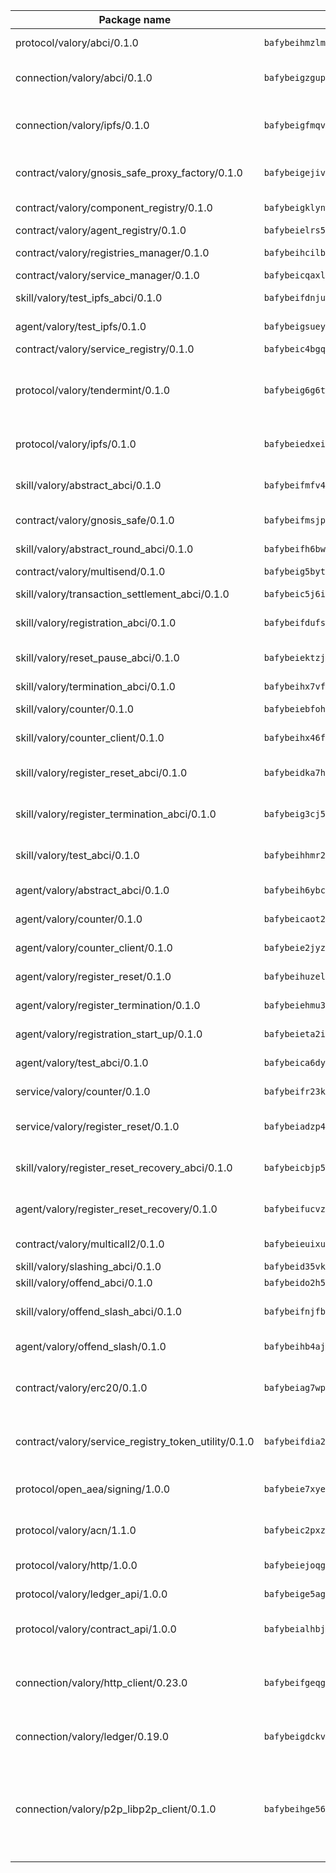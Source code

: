 | Package name                                                  | Package hash                                                  | Description                                                                                                                |
| ------------------------------------------------------------- | ------------------------------------------------------------- | -------------------------------------------------------------------------------------------------------------------------- |
| protocol/valory/abci/0.1.0                                    | `bafybeihmzlmmb4pdo3zkhg6ehuyaa4lhw7bfpclln2o2z7v3o6fcep26iu` | A protocol for ABCI requests and responses.                                                                                |
| connection/valory/abci/0.1.0                                  | `bafybeigzgupmh6kwwx4jbqkw7qri5vr6vz53xbi4uksulh6oiovdplmviu` | connection to wrap communication with an ABCI server.                                                                      |
| connection/valory/ipfs/0.1.0                                  | `bafybeigfmqvlzbp67fttccpl4hsu3zaztbxv6vd7ikzra2hfppfkalgpji` | A connection responsible for uploading and downloading files from IPFS.                                                    |
| contract/valory/gnosis_safe_proxy_factory/0.1.0               | `bafybeigejiv4fkksyjwmr6doo23kfpicfbktuwspbamasyvjusfdyjtrxy` | Gnosis Safe proxy factory (GnosisSafeProxyFactory) contract                                                                |
| contract/valory/component_registry/0.1.0                      | `bafybeigklynwl3mfav5yt5zdkrqe6rukv4ygdhpdusk66ojt4jj7tunxcy` | Component registry contract                                                                                                |
| contract/valory/agent_registry/0.1.0                          | `bafybeielrs5qih3r6qhnily6x4h4j4j6kux6eqr546homow4c5ljgfyljq` | Agent registry contract                                                                                                    |
| contract/valory/registries_manager/0.1.0                      | `bafybeihcilb27ekgoplmc43iog2zrus63fufql4rly2umbuj573nu3zpg4` | Registries Manager contract                                                                                                |
| contract/valory/service_manager/0.1.0                         | `bafybeicqaxlgnqwrv3uucb2wm36zrptg4p5kcuh44v6chqv5ius3z6x4yi` | Service Manager contract                                                                                                   |
| skill/valory/test_ipfs_abci/0.1.0                             | `bafybeifdnjuwodjw44uidixlsqq42g46yjvei6g4iaw7drrzjvwlqh4iku` | IPFS e2e testing application.                                                                                              |
| agent/valory/test_ipfs/0.1.0                                  | `bafybeigsueycux6y5ut3m53lxqgbmtxu6a5tjkhb72ewzbquwkj37nv6ca` | Agent for testing the ABCI connection.                                                                                     |
| contract/valory/service_registry/0.1.0                        | `bafybeic4bgql6x5jotp43ddazybmyb7macifjzudavqll3547ayhawttpi` | Service Registry contract                                                                                                  |
| protocol/valory/tendermint/0.1.0                              | `bafybeig6g6twajlwssfbfp5rlnu5mwzuu5kgak5cs4fich7rlkx6whesnu` | A protocol for communication between two AEAs to share tendermint configuration details.                                   |
| protocol/valory/ipfs/0.1.0                                    | `bafybeiedxeismnx3k5ty4mvvhlqideixlhqmi5mtcki4lxqfa7uqh7p33u` | A protocol specification for IPFS requests and responses.                                                                  |
| skill/valory/abstract_abci/0.1.0                              | `bafybeifmfv4bgt5vzvgawlocksacqeadzg72zs4usvgjaf245hbbptpiki` | The abci skill provides a template of an ABCI application.                                                                 |
| contract/valory/gnosis_safe/0.1.0                             | `bafybeifmsjpgbifvk7y462rhfczvjvpigkdniavghhg5utza3hbnffioq4` | Gnosis Safe (GnosisSafeL2) contract                                                                                        |
| skill/valory/abstract_round_abci/0.1.0                        | `bafybeifh6bw7ebfdbklp6rc3yr3fxkenc26xp4h3uuch5hxmgtwkw2a2by` | abstract round-based ABCI application                                                                                      |
| contract/valory/multisend/0.1.0                               | `bafybeig5byt5urg2d2bsecufxe5ql7f4mezg3mekfleeh32nmuusx66p4y` | MultiSend contract                                                                                                         |
| skill/valory/transaction_settlement_abci/0.1.0                | `bafybeic5j6i3axhcpr7mj5q67mvkkm2htmg7gmb233lyna4zaowcoqothy` | ABCI application for transaction settlement.                                                                               |
| skill/valory/registration_abci/0.1.0                          | `bafybeifdufsw2hdt6yp5shhc2jnoj3zxmuoodtkocm3nh3gny3sxdkhuku` | ABCI application for common apps.                                                                                          |
| skill/valory/reset_pause_abci/0.1.0                           | `bafybeiektzjcuhcvbs4io3ss3gkdxfwdjousf3wigewbjahpe567atdzwu` | ABCI application for resetting and pausing app executions.                                                                 |
| skill/valory/termination_abci/0.1.0                           | `bafybeihx7vfehet2hquc42cttnypqqthwl2pemwvofi3fsg5dzlwquonju` | Termination skill.                                                                                                         |
| skill/valory/counter/0.1.0                                    | `bafybeiebfoh53q4asxbed4rcs5l6o7lsyxr6g6wohmuthi5bwlomm2yt64` | The ABCI Counter application example.                                                                                      |
| skill/valory/counter_client/0.1.0                             | `bafybeihx46fr7vgqjxmymfah3hfmynzpzwe5fthi7mbc2cnev2gqgtngzy` | A client for the ABCI counter application.                                                                                 |
| skill/valory/register_reset_abci/0.1.0                        | `bafybeidka7hspgm2m4rkc4dobq5yzahjw72ygrwlhvv36vcr24xe2vmlke` | ABCI application for dummy skill that registers and resets                                                                 |
| skill/valory/register_termination_abci/0.1.0                  | `bafybeig3cj57exnu7roiealrymagpijpqmg6w5yoxvwvlqsd6pjafl67vy` | ABCI application for dummy skill that registers and resets                                                                 |
| skill/valory/test_abci/0.1.0                                  | `bafybeihhmr23yycwxi5gs6z24pcrvxdselnvyl2bgbzjzkw4vtiuf33egi` | ABCI application for testing the ABCI connection.                                                                          |
| agent/valory/abstract_abci/0.1.0                              | `bafybeih6ybcd7epcvzb4tqs3xizekqaz3wlgecdfxa52lszefkj6rmsofu` | The abstract ABCI AEA - for testing purposes only.                                                                         |
| agent/valory/counter/0.1.0                                    | `bafybeicaot2q2rjwsrjcpozevr36mh3lvw67tcstjpyb4ig7hjozcmfwgu` | The ABCI Counter example as an AEA                                                                                         |
| agent/valory/counter_client/0.1.0                             | `bafybeie2jyzccqmfzuugjbovwsm44guxxmptppf7evjqijenosnyyu5efa` | The ABCI Counter example as an AEA                                                                                         |
| agent/valory/register_reset/0.1.0                             | `bafybeihuzelyh7mg6aaxrmczb7sufcpzscrvrrvae4h4hrfk65smfxahuu` | Register reset to replicate Tendermint issue.                                                                              |
| agent/valory/register_termination/0.1.0                       | `bafybeiehmu3vlwtap6uuoqliidn4ycfur4hqrtlpokx3uuqvar42or4ot4` | Register terminate to test the termination feature.                                                                        |
| agent/valory/registration_start_up/0.1.0                      | `bafybeieta2i7xar7kufozznm3drnvhbgyurmiutxtpkctxhb2o3v4goji4` | Registration start-up ABCI example.                                                                                        |
| agent/valory/test_abci/0.1.0                                  | `bafybeica6dykafrlqypfsmqwktpvloqpuoz3c2i2felwxkri4gill3wa5m` | Agent for testing the ABCI connection.                                                                                     |
| service/valory/counter/0.1.0                                  | `bafybeifr23kiw2i4qdxclcu7mxq2onrs2x6p733cn3vshu4335rjgfwrla` | A set of agents incrementing a counter                                                                                     |
| service/valory/register_reset/0.1.0                           | `bafybeiadzp47roahrdoayfhgtfzsi5linnuq75g637aslxghy5op7xqrla` | Test and debug tendermint reset mechanism.                                                                                 |
| skill/valory/register_reset_recovery_abci/0.1.0               | `bafybeicbjp5wpbylo2e23czuf5ls3mvrc4euzjp2umqmxhfqvrm6a27rca` | ABCI application for dummy skill that registers and resets                                                                 |
| agent/valory/register_reset_recovery/0.1.0                    | `bafybeifucvz3awahrnxvi7jlt46z7ax2lfmambstazkxbyhlgl25vklxze` | Agent to showcase hard reset as a recovery mechanism.                                                                      |
| contract/valory/multicall2/0.1.0                              | `bafybeieuixuvy4tyrq6q5ekltjaj4bdoj7ypokt7l3z22xs5naxunqifni` | The MakerDAO multicall2 contract.                                                                                          |
| skill/valory/slashing_abci/0.1.0                              | `bafybeid35vkn6mvdrbnghcu5usbyiz4s6em4cy55p3bv5lseytlj3tnkgm` | Slashing skill.                                                                                                            |
| skill/valory/offend_abci/0.1.0                                | `bafybeido2h5d4onu5psdx6u46e6tw6uq5c4froktohedjoq5bfvjs4wqey` | Offend ABCI application.                                                                                                   |
| skill/valory/offend_slash_abci/0.1.0                          | `bafybeifnjfbcn372b45f7kk77ff3qzrkoijvgouuqecei7agl4uopbkzhm` | ABCI application used in order to test the slashing abci                                                                   |
| agent/valory/offend_slash/0.1.0                               | `bafybeihb4ajtnam7uinuncmxcm3rnqhs2bjdrqqzhwy55nblqa4m62don4` | Offend and slash to test the slashing feature.                                                                             |
| contract/valory/erc20/0.1.0                                   | `bafybeiag7wpfri44bwrx26374mnxyglmwxod6gu37foqkvloqr7oeldlgu` | The scaffold contract scaffolds a contract to be implemented by the developer.                                             |
| contract/valory/service_registry_token_utility/0.1.0          | `bafybeifdia2y5546tvk6xzxeaqzf2n5n7dutj2hdzbgenxohaqhjtnjqm4` | The scaffold contract scaffolds a contract to be implemented by the developer.                                             |
| protocol/open_aea/signing/1.0.0                               | `bafybeie7xyems76v5b4wc2lmaidcujizpxfzjnnwdeokmhje53g7ym25ii` | A protocol for communication between skills and decision maker.                                                            |
| protocol/valory/acn/1.1.0                                     | `bafybeic2pxzfc3voxl2ejhcqyf2ehm4wm5gxvgx7bliloiqi2uppmq6weu` | The protocol used for envelope delivery on the ACN.                                                                        |
| protocol/valory/http/1.0.0                                    | `bafybeiejoqgv7finfxo3rcvvovrlj5ccrbgxodjq43uo26ylpowsa3llfe` | A protocol for HTTP requests and responses.                                                                                |
| protocol/valory/ledger_api/1.0.0                              | `bafybeige5agrztgzfevyglf7mb4o7pzfttmq4f6zi765y4g2zvftbyowru` | A protocol for ledger APIs requests and responses.                                                                         |
| protocol/valory/contract_api/1.0.0                            | `bafybeialhbjvwiwcnqq3ysxcyemobcbie7xza66gaofcvla5njezkvhcka` | A protocol for contract APIs requests and responses.                                                                       |
| connection/valory/http_client/0.23.0                          | `bafybeifgeqgryx6b3s6eseyzyezygmeitcpt3tkor2eiycozoi6clgdrny` | The HTTP_client connection that wraps a web-based client connecting to a RESTful API specification.                        |
| connection/valory/ledger/0.19.0                               | `bafybeigdckv3e6bz6kfloz4ucqrsufft6k4jp6bwkbbcvh4fxvgbmzq3dm` | A connection to interact with any ledger API and contract API.                                                             |
| connection/valory/p2p_libp2p_client/0.1.0                     | `bafybeihge56dn3xep2dzomu7rtvbgo4uc2qqh7ljl3fubqdi2lq44gs5lq` | The libp2p client connection implements a tcp connection to a running libp2p node as a traffic delegate to send/receive envelopes to/from agents in the DHT. |
